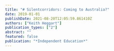 ```yaml
---
title: "# Silentcorridors: Coming to Australia?"
date: 2019-01-01
publishDate: 2021-08-20T12:05:59.861410Z
authors: ["Keith Heggart"]
publication_types: ["2"]
abstract: ""
featured: false
publication: "*Independent Education*"
---
```


